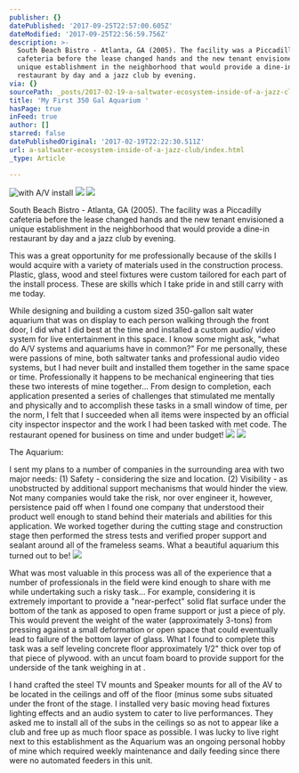 ```yaml
---
publisher: {}
datePublished: '2017-09-25T22:57:00.605Z'
dateModified: '2017-09-25T22:56:59.756Z'
description: >-
  South Beach Bistro - Atlanta, GA (2005). The facility was a Piccadilly
  cafeteria before the lease changed hands and the new tenant envisioned a
  unique establishment in the neighborhood that would provide a dine-in
  restaurant by day and a jazz club by evening. 
via: {}
sourcePath: _posts/2017-02-19-a-saltwater-ecosystem-inside-of-a-jazz-club.md
title: 'My First 350 Gal Aquarium '
hasPage: true
inFeed: true
author: []
starred: false
datePublishedOriginal: '2017-02-19T22:22:30.511Z'
url: a-saltwater-ecosystem-inside-of-a-jazz-club/index.html
_type: Article

---
```

![with A/V install](https://the-grid-user-content.s3-us-west-2.amazonaws.com/5d281a6d-e0ef-435f-8053-04d552db2ed8.jpg)
![](https://the-grid-user-content.s3-us-west-2.amazonaws.com/c1039780-2f8a-4386-b5bc-3018575a1ae1.jpg)
![](https://the-grid-user-content.s3-us-west-2.amazonaws.com/a2314cf0-e124-4ef6-b057-8a8ae09fca4b.jpg)

South Beach Bistro - Atlanta, GA (2005). The facility was a Piccadilly cafeteria before the lease changed hands and the new tenant envisioned a unique establishment in the neighborhood that would provide a dine-in restaurant by day and a jazz club by evening. 

This was a great opportunity for me professionally because of the skills I would acquire with a variety of materials used in the construction process. Plastic, glass, wood and steel fixtures were custom tailored for each part of the install process. These are skills which I take pride in and still carry with me today.

While designing and building a custom sized 350-gallon salt water aquarium that was on display to each person walking through the front door, I did what I did best at the time and installed a custom audio/ video system for live entertainment in this space. I know some might ask, "what do A/V systems and aquariums have in common?" For me personally, these were passions of mine, both saltwater tanks and professional audio video systems, but I had never built and installed them together in the same space or time. Professionally it happens to be mechanical engineering that ties these two interests of mine together... From design to completion, each application presented a series of challenges that stimulated me mentally and physically and to accomplish these tasks in a small window of time, per the norm, I felt that I succeeded when all items were inspected by an official city inspector inspector and the work I had been tasked with met code. The restaurant opened for business on time and under budget!
![](https://the-grid-user-content.s3-us-west-2.amazonaws.com/853d5064-f932-4d4b-96df-2d2e7f3bfe1e.jpg)
![](https://the-grid-user-content.s3-us-west-2.amazonaws.com/469e76ab-2530-4301-bfd8-b8e4a753177d.jpg)

The Aquarium:

I sent my plans to a number of companies in the surrounding area with two major needs: (1) Safety - considering the size and location. (2) Visibility - as unobstructed by additional support mechanisms that would hinder the view. Not many companies would take the risk, nor over engineer it, however, persistence paid off when I found one company that understood their product well enough to stand behind their materials and abilities for this application. We worked together during the cutting stage and construction stage then performed the stress tests and verified proper support and sealant around all of the frameless seams. What a beautiful aquarium this turned out to be!
![](https://the-grid-user-content.s3-us-west-2.amazonaws.com/abbc94c6-ac7b-4273-bc05-e5fdb5e52ab8.jpg)

What was most valuable in this process was all of the experience that a number of professionals in the field were kind enough to share with me while undertaking such a risky task... For example, considering it is extremely important to provide a "near-perfect" solid flat surface under the bottom of the tank as apposed to open frame support or just a piece of ply. This would prevent the weight of the water (approximately 3-tons) from pressing against a small deformation or open space that could eventually lead to failure of the bottom layer of glass. What I found to complete this task was a self leveling concrete floor approximately 1/2" thick over top of that piece of plywood. with an uncut foam board to provide support for the underside of the tank weighing in at .

I hand crafted the steel TV mounts and Speaker mounts for all of the AV to be located in the ceilings and off of the floor (minus some subs situated under the front of the stage. I installed very basic moving head fixtures lighting effects and an audio system to cater to live performances. They asked me to install all of the subs in the ceilings so as not to appear like a club and free up as much floor space as possible. I was lucky to live right next to this establishment as the Aquarium was an ongoing personal hobby of mine which required weekly maintenance and daily feeding since there were no automated feeders in this unit.